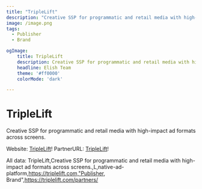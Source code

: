 ```yaml
---
title: "TripleLift"
description: "Creative SSP for programmatic and retail media with high-impact ad formats across screens."
image: /image.png
tags: 
  - Publisher
  - Brand

ogImage:
    title: TripleLift
    description: Creative SSP for programmatic and retail media with high-impact ad formats across screens.
    headline: Elish Team
    theme: '#ff0000'
    colorMode: 'dark'

---
```


# TripleLift

Creative SSP for programmatic and retail media with high-impact ad formats across screens.

Website: [TripleLift](https://triplelift.com)!
PartnerURL: [TripleLift](https://triplelift.com/partners/)!

All data:
TripleLift,Creative SSP for programmatic and retail media with high-impact ad formats across screens.,L,native-ad-platform,https://triplelift.com,"Publisher, Brand",https://triplelift.com/partners/